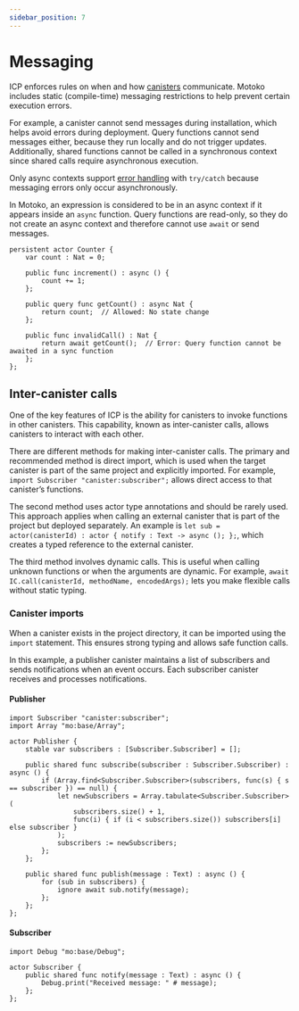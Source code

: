 ```yaml
---
sidebar_position: 7
---
```


# Messaging

ICP enforces rules on when and how [canisters](https://internetcomputer.org/docs/building-apps/essentials/canisters) communicate. Motoko includes static (compile-time) messaging restrictions to help prevent certain execution errors.

For example, a canister cannot send messages during installation, which helps avoid errors during deployment. Query functions cannot send messages either, because they run locally and do not trigger updates. Additionally, shared functions cannot be called in a synchronous context since shared calls require asynchronous execution.

Only async contexts support [error handling](https://internetcomputer.org/docs/motoko/fundamentals/error-handling) with `try/catch` because messaging errors only occur asynchronously.

In Motoko, an expression is considered to be in an async context if it appears inside an `async` function. Query functions are read-only, so they do not create an async context and therefore cannot use `await` or send messages.

```motoko no-repl
persistent actor Counter {
    var count : Nat = 0;

    public func increment() : async () {
        count += 1;
    };

    public query func getCount() : async Nat {
        return count;  // Allowed: No state change
    };

    public func invalidCall() : Nat {
        return await getCount();  // Error: Query function cannot be awaited in a sync function
    };
};
```

## Inter-canister calls

One of the key features of ICP is the ability for canisters to invoke functions in other canisters. This capability, known as inter-canister calls, allows canisters to interact with each other.

There are different methods for making inter-canister calls. The primary and recommended method is direct import, which is used when the target canister is part of the same project and explicitly imported. For example, `import Subscriber "canister:subscriber";` allows direct access to that canister’s functions.

The second method uses actor type annotations and should be rarely used. This approach applies when calling an external canister that is part of the project but deployed separately. An example is `let sub = actor(canisterId) : actor { notify : Text -> async (); };`, which creates a typed reference to the external canister.

The third method involves dynamic calls. This is useful when calling unknown functions or when the arguments are dynamic. For example, `await IC.call(canisterId, methodName, encodedArgs);` lets you make flexible calls without static typing.

### Canister imports

When a canister exists in the project directory, it can be imported using the `import` statement. This ensures strong typing and allows safe function calls.

In this example, a publisher canister maintains a list of subscribers and sends notifications when an event occurs. Each subscriber canister receives and processes notifications.

#### Publisher

```motoko no-repl
import Subscriber "canister:subscriber";
import Array "mo:base/Array";

actor Publisher {
    stable var subscribers : [Subscriber.Subscriber] = [];

    public shared func subscribe(subscriber : Subscriber.Subscriber) : async () {
        if (Array.find<Subscriber.Subscriber>(subscribers, func(s) { s == subscriber }) == null) {
            let newSubscribers = Array.tabulate<Subscriber.Subscriber>(
                subscribers.size() + 1,
                func(i) { if (i < subscribers.size()) subscribers[i] else subscriber }
            );
            subscribers := newSubscribers;
        };
    };

    public shared func publish(message : Text) : async () {
        for (sub in subscribers) {
            ignore await sub.notify(message);
        };
    };
};

```

#### Subscriber

```motoko no-repl
import Debug "mo:base/Debug";

actor Subscriber {
    public shared func notify(message : Text) : async () {
        Debug.print("Received message: " # message);
    };
};

```


<!---- This should be corrected and moved to a section on actor references

### Actor type annotation

Actor type annotations offer flexibility when working with external canisters, but there’s no guarantee that the function signatures will match at runtime. If the signatures don’t align, the calls will fail.

```motoko no-repl
import Array "mo:base/Array";

actor Publisher {
    stable var subscribers : [Principal] = [];

    public shared func subscribe(subscriber : Principal) : async () {
        if (Array.find<Principal>(subscribers, func(s) { s == subscriber }) == null) {
            let newSubscribers = Array.tabulate<Principal>(
                subscribers.size() + 1,
                func(i) { if (i < subscribers.size()) subscribers[i] else subscriber }
            );
            subscribers := newSubscribers;
        };
    };

    public shared func publish(message : Text) : async () {
        for (sub in subscribers) {
            let subActor = actor(sub) : actor { notify : (Text) -> async () };
            ignore await subActor.notify(message);
        };
    };
};
```

---->

